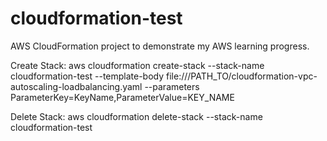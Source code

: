 # cloudformation-test
AWS CloudFormation project to demonstrate my AWS learning progress.

Create Stack:
aws cloudformation create-stack --stack-name cloudformation-test --template-body file:///PATH_TO/cloudformation-vpc-autoscaling-loadbalancing.yaml --parameters ParameterKey=KeyName,ParameterValue=KEY_NAME

Delete Stack:
aws cloudformation delete-stack --stack-name cloudformation-test
